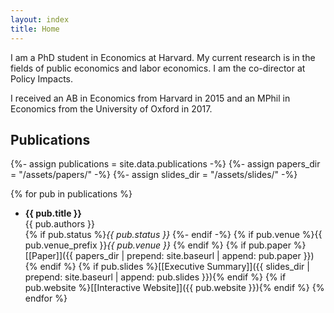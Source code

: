 ```yaml
---
layout: index
title: Home
---
```

I am a PhD student in Economics at Harvard. My current research is in the fields of public economics and labor economics. I am the co-director at Policy Impacts. 

I received an AB in Economics from Harvard in 2015 and an MPhil in Economics from the University of Oxford in 2017. 

## Publications
{%- assign publications = site.data.publications -%}
{%- assign papers_dir = "/assets/papers/" -%}
{%- assign slides_dir = "/assets/slides/" -%}

{% for pub in publications %}
* **{{ pub.title }}**  
{{ pub.authors }}  
{% if pub.status %}*{{ pub.status }}*  {%- endif -%}
{% if pub.venue %}{{ pub.venue_prefix }}*{{ pub.venue }}*  {% endif %}
{% if pub.paper %}[[Paper]]({{ papers_dir | prepend: site.baseurl | append: pub.paper }}){% endif %}
{% if pub.slides %}[[Executive Summary]]({{ slides_dir | prepend: site.baseurl | append: pub.slides }}){% endif %}
{% if pub.website %}[[Interactive Website]]({{ pub.website }}){% endif %}
{% endfor %}

